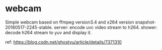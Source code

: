 # webcam

Simple webcam based on ffmpeg version3.4 and x264 version snapshot-20160517-2245-stable.
server: encode uvc video stream to h264.
shower: decode h264 stream to yuv and display it.

ref: https://blog.csdn.net/ghostyu/article/details/7371310

